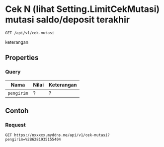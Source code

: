 # Cek N (lihat Setting.LimitCekMutasi) mutasi saldo/deposit terakhir
```http
GET /api/v1/cek-mutasi
```
keterangan
## Properties
### Query
Nama  | Nilai | Keterangan
--- | --- | ---
<code>pengirim</code> | ? | ?

## Contoh

### Request
```http
GET https://nxxxxx.myddns.me/api/v1/cek-mutasi?pengirim=%2B6281935155404
```
